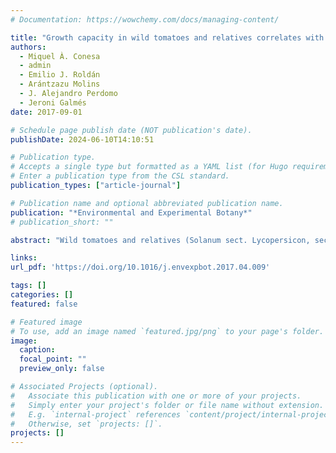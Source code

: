 ```yaml
---
# Documentation: https://wowchemy.com/docs/managing-content/

title: "Growth capacity in wild tomatoes and relatives correlates with original climate in arid and semi-arid species"
authors: 
  - Miquel À. Conesa
  - admin
  - Emilio J. Roldán
  - Arántzazu Molins
  - J. Alejandro Perdomo
  - Jeroni Galmés
date: 2017-09-01

# Schedule page publish date (NOT publication's date).
publishDate: 2024-06-10T14:10:51

# Publication type.
# Accepts a single type but formatted as a YAML list (for Hugo requirements).
# Enter a publication type from the CSL standard.
publication_types: ["article-journal"]

# Publication name and optional abbreviated publication name.
publication: "*Environmental and Experimental Botany*"
# publication_short: ""

abstract: "Wild tomatoes and relatives (Solanum sect. Lycopersicon, sect. Lycopersicoides and sect. Juglandifolia) constitute a recently derived clade inhabiting a wide range of habitats across latitudinal and altitudinal axes in South America, with important variation in plant morpho-physiological traits. It is not clear to what extent growth capacity and related traits depend on phylogenetic constraints, or are driven by each species’ adaptation to the climate of origin. The use of wild tomatoes to improve the adaptation of the domesticated species to variable environmental conditions requires knowledge on which wild species are most suitable for growth capacity improvement. Under common garden conditions, results show that the relative growth rate (RGR) in the tomatoes is better determined by its physiological (net assimilation rate, NAR) rather than morphological (leaf area ratio, LAR) component. Moreover, RGR is correlated with the climate of origin in arid and semi-arid habitat species, and display different biomass allocation strategies depending on the climate, particularly related to the green and senescent leaf fractions. When grown under the same conditions, the domesticated tomato showed important differences in leaf size and leaf mass per area (LMA) as compared to its wild relatives, suggesting modifications related to the domestication process. Several semi-arid species appear as suitable species to improve the domesticated tomato growth capacity under more arid cultivation conditions, as those predicted by climate change."

links:
url_pdf: 'https://doi.org/10.1016/j.envexpbot.2017.04.009'

tags: []
categories: []
featured: false

# Featured image
# To use, add an image named `featured.jpg/png` to your page's folder. 
image:
  caption: 
  focal_point: ""
  preview_only: false

# Associated Projects (optional).
#   Associate this publication with one or more of your projects.
#   Simply enter your project's folder or file name without extension.
#   E.g. `internal-project` references `content/project/internal-project/index.md`.
#   Otherwise, set `projects: []`.
projects: []
---
```

